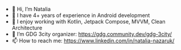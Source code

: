 - 👋 Hi, I’m Natalia
- 👀 I have 4+ years of experience in Android development
- 🌱 I enjoy working with Kotlin, Jetpack Compose, MVVM, Clean Architecture
- 💞️ I’m GDG 3city organizer: https://gdg.community.dev/gdg-3city/
- 📫 How to reach me: https://www.linkedin.com/in/natalia-nazaruk/

<!---
natansalda/natansalda is a ✨ special ✨ repository because its `README.md` (this file) appears on your GitHub profile.
You can click the Preview link to take a look at your changes.
--->
